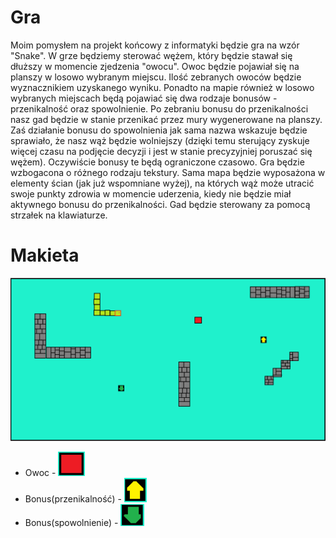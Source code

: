 # Gra
Moim pomysłem na projekt końcowy z informatyki będzie gra na wzór "Snake".
W grze będziemy sterować wężem, który będzie stawał się dłuższy w momencie
zjedzenia "owocu". Owoc będzie pojawiał się na planszy w losowo wybranym miejscu.
Ilość zebranych owoców będzie wyznacznikiem uzyskanego wyniku.
Ponadto na mapie również w losowo wybranych miejscach będą pojawiać się dwa rodzaje bonusów - przenikalność oraz spowolnienie.
Po zebraniu bonusu do przenikalności nasz gad będzie w stanie przenikać przez mury wygenerowane na planszy.
Zaś działanie bonusu do spowolnienia jak sama nazwa wskazuje będzie sprawiało, że nasz wąż będzie wolniejszy (dzięki temu sterujący zyskuje więcej czasu na podjęcie decyzji i jest w stanie precyzyjniej poruszać się wężem). Oczywiście bonusy te będą ograniczone czasowo.
Gra będzie wzbogacona o różnego rodzaju tekstury. Sama mapa będzie wyposażona w elementy ścian (jak już wspomniane wyżej), na których wąż może utracić swoje punkty zdrowia w momencie uderzenia, kiedy nie będzie miał aktywnego bonusu do przenikalności.
Gad będzie sterowany za pomocą strzałek na klawiaturze.

# Makieta
![Makieta](Snake-makieta.png)
* Owoc - ![Owoc](Owoc.PNG)
* Bonus(przenikalność) - ![Bonus.1](Boost-przenikalnosc.PNG)
* Bonus(spowolnienie) - ![Bonus.2](Boost-spowolnienie.PNG)
